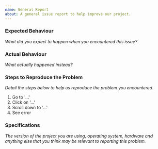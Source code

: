 ```yaml
---
name: General Report
about: A general issue report to help improve our project.
---
```


### Expected Behaviour

_What did you expect to happen when you encountered this issue?_

### Actual Behaviour

_What actually happened instead?_

### Steps to Reproduce the Problem

_Detail the steps below to help us reproduce the problem you encountered._

1. Go to '...'
1. Click on '...'
1. Scroll down to '...'
1. See error

### Specifications

_The version of the project you are using, operating system, hardware and anything else that you think may be relevant to reporting this problem._
